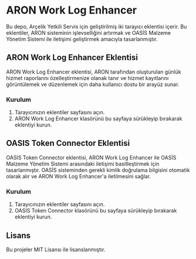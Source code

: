 # ARON Work Log Enhancer

Bu depo, Arçelik Yetkili Servis için geliştirilmiş iki tarayıcı eklentisi içerir. Bu eklentiler, ARON sisteminin işlevselliğini artırmak ve OASİS Malzeme Yönetim Sistemi ile iletişimi geliştirmek amacıyla tasarlanmıştır.


## ARON Work Log Enhancer Eklentisi

ARON Work Log Enhancer eklentisi, ARON tarafından oluşturulan günlük hizmet raporlarını özelleştirmenize olanak tanır ve hizmet kayıtlarını görüntülemek ve düzenlemek için daha kullanıcı dostu bir arayüz sunar.


### Kurulum

1. Tarayıcınızın eklentiler sayfasını açın.
2. ARON Work Log Enhancer klasörünü bu sayfaya sürükleyip bırakarak eklentiyi kurun.


## OASIS Token Connector Eklentisi

OASIS Token Connector eklentisi, ARON Work Log Enhancer ile OASİS Malzeme Yönetim Sistemi arasındaki iletişimi basitleştirmek için tasarlanmıştır. OASİS sisteminden gerekli kimlik doğrulama bilgisini otomatik olarak alır ve ARON Work Log Enhancer'a iletilmesini sağlar.


### Kurulum

1. Tarayıcınızın eklentiler sayfasını açın.
2. OASIS Token Connector klasörünü bu sayfaya sürükleyip bırakarak eklentiyi kurun.


## Lisans

Bu projeler MIT Lisansı ile lisanslanmıştır.

